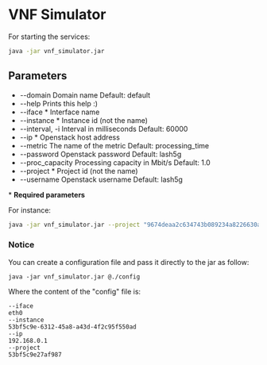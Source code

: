 # VNF Simulator

For starting the services:
```sh
java -jar vnf_simulator.jar
```
## Parameters

* \-\-domain
  Domain name
  Default: default
* \-\-help
  Prints this help :)
* \-\-iface \*
  Interface name
* \-\-instance \*
  Instance id (not the name)
* \-\-interval, -i
  Interval in milliseconds
  Default: 60000
* \-\-ip *
  Openstack host address
* \-\-metric
  The name of the metric
  Default: processing_time
* \-\-password
  Openstack password
  Default: lash5g
* \-\-proc_capacity
  Processing capacity in Mbit/s
  Default: 1.0
* \-\-project \*
  Project id (not the name)
* \-\-username
  Openstack username
  Default: lash5g


\*  **Required parameters**

For instance:
```sh
java -jar vnf_simulator.jar --project "9674deaa2c634743b089234a8226630a" --instance "7e49efff-ae7d-4140-9659-82c9e788d6b4" --iface "eth3" --interval 5000
```


### Notice
You can create a configuration file and pass it directly to the jar as follow:
```
java -jar vnf_simulator.jar @./config
```
Where the content of the "config" file is:
```
--iface
eth0
--instance
53bf5c9e-6312-45a8-a43d-4f2c95f550ad
--ip
192.168.0.1
--project
53bf5c9e27af987
```